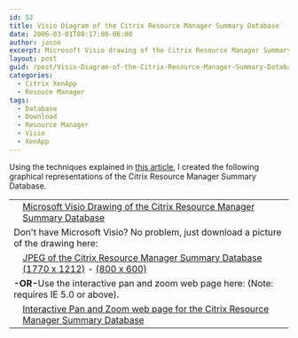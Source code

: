 ```yaml
---
id: 52
title: Visio Diagram of the Citrix Resource Manager Summary Database
date: 2006-03-01T08:17:00-06:00
author: jason
excerpt: Microsoft Visio drawing of the Citrix Resource Manager Summary Database.
layout: post
guid: /post/Visio-Diagram-of-the-Citrix-Resource-Manager-Summary-Database.aspx
categories:
  - Citrix XenApp
  - Resouce Manager
tags:
  - Database
  - Download
  - Resource Manager
  - Visio
  - XenApp
---
```

Using the techniques explained in <a title="Using Microsoft Visio to Reverse Engineer a Database" href="http://www.jasonconger.com/wordpress/post/using-microsoft-visio-to-reverse-engineer-a-database/">this article</a>, I created the following graphical representations of the Citrix Resource Manager Summary Database.
<table border="0">
<tbody>
<tr>
<td valign="middle"><img src="http://www.jasonconger.com/images/visio.gif" alt="" /></td>
<td valign="middle"><a title="Microsoft Visio Drawing of the Citrix Resource Manager Summary Database" href="http://www.jasonconger.com/wordpress/wp-content/uploads/2006/03/JasonConger.com-Resource-Manager-Summary-Database.zip">Microsoft Visio Drawing of the Citrix Resource Manager Summary Database</a><a href="http://www.jasonconger.com/downloads/2009/4/JasonConger.com - Resource Manager Summary Database.vsd"></a></td>
</tr>
<tr>
<td colspan="2" valign="middle">Don't have Microsoft Visio? No problem, just download a picture of the drawing here:</td>
</tr>
<tr>
<td align="right" valign="middle"><img src="http://www.jasonconger.com/images/gif.gif" alt="" /></td>
<td valign="middle"><a href="http://www.jasonconger.com/downloads/2009/4/Resource Manager Summary Database.jpg">JPEG of the Citrix Resource Manager Summary Database (1770 x 1212)</a> - <a href="http://www.jasonconger.com/downloads/2009/4/Resource Manager Summary Database 800x600.jpg">(800 x 600)</a></td>
</tr>
<tr>
<td colspan="2" valign="middle"><strong>
-OR-</strong>Use the interactive pan and zoom web page here: (Note: requires IE 5.0 or above).</td>
</tr>
<tr>
<td align="right" valign="middle"><img src="http://www.jasonconger.com/images/ie.gif" alt="" /></td>
<td valign="middle"><a href="http://www.jasonconger.com/RMSDB.htm" target="_blank">Interactive Pan and Zoom web page for the Citrix Resource Manager Summary Database</a></td>
</tr>
</tbody>
</table>